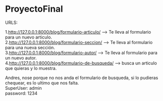 # ProyectoFinal

URLS:

1.http://127.0.0.1:8000/blog/formulario-articulo/ --> Te lleva al formulario para un nuevo articulo.         
2.http://127.0.0.1:8000/blog/formulario-seccion/ --> Te lleva al formulario para una nueva sección.       
3.http://127.0.0.1:8000/blog/formulario-autor/ --> Te lleva al formulario para un nuevo autor.        
4.http://127.0.0.1:8000/blog/formulario-de-busqueda/ --> busca un articulo que quieras y lo muestra.       

Andres, nose porque no nos anda el formulario de busqueda, si lo pudieras chequear, es lo ultimo que nos falta.           
SuperUser: admin       
password: 1234       
